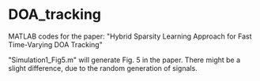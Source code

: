 # DOA_tracking

MATLAB codes for the paper: "Hybrid Sparsity Learning Approach for Fast Time-Varying DOA Tracking"

"Simulation1_Fig5.m" will generate Fig. 5 in the paper. There might be a slight difference, due to the random generation of signals. 

